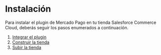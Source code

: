 # Instalación

Para instalar el plugin de Mercado Pago en tu tienda Salesforce Commerce Cloud, deberás seguir los pasos enumerados a continuación.

1. [Integrar el plugin](/developers/es/docs/salesforce/installation/plugin-integration)
2. [Construir la tienda](/developers/es/docs/salesforce/installation/store-build)
3. [Subir la tienda](/developers/es/docs/salesforce/installation/store-deploy)
